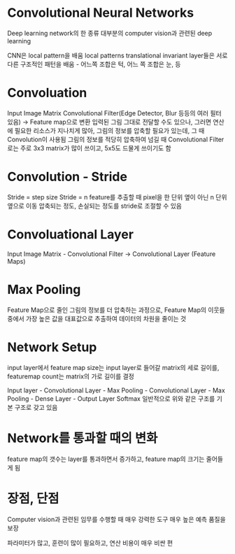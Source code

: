 # Convolutional Neural Networks

Deep learning network의 한 종류
대부분의 computer vision과 관련된 deep learning

CNN은 local pattern을 배움
local patterns translational invariant
layer들은 서로 다른 구조적인 패턴을 배움 - 어느쪽 조합은 턱, 어느 쪽 조합은 눈, 등

# Convoluation
Input Image Matrix  Convolutional Filter(Edge Detector, Blur 등등의 여러 필터 있음) -> Feature map으로 변환
입력된 그림 그대로 전달할 수도 있으나, 그러면 연산에 필요한 리소스가 지나치게 많아, 그림의 정보를 압축할 필요가 있는데, 그 때 Convolution이 사용됨
그림의 정보를 적당히 압축하여 넘길 때 Convolutional Filter로는 주로 3x3 matrix가 많이 쓰이고, 5x5도 드물게 쓰이기도 함

# Convolution - Stride
Stride = step size
Stride = n
feature를 추출할 때 pixel을 한 단위 옆이 아닌 n 단위 옆으로 이동
압축되는 정도, 손실되는 정도를 stride로 조절할 수 있음

# Convoluational Layer
Input Image Matrix - Convolutional Filter -> Convolutional Layer (Feature Maps)

# Max Pooling
Feature Map으로 줄인 그림의 정보를 더 압축하는 과정으로, Feature Map의 이웃들 중에서 가장 높은 값을 대표값으로 추출하여 데이터의 차원을 줄이는 것

# Network Setup
input layer에서
feature map size는 input layer로 들어갈 matrix의 세로 길이를, featuremap count는 matrix의 가로 길이를 결정

Input layer - Convolutional Layer - Max Pooling - Convolutional Layer - Max Pooling - Dense Layer - Output Layer Softmax
일반적으로 위와 같은 구조를 기본 구조로 갖고 있음

# Network를 통과할 때의 변화
feature map의 갯수는 layer를 통과하면서 증가하고, feature map의 크기는 줄어들게 됨

# 장점, 단점
Computer vision과 관련된 임무를 수행할 때 매우 강력한 도구
매우 높은 예측 품질을 보장

파라미터가 많고, 훈련이 많이 필요하고, 연산 비용이 매우 비싼 편

